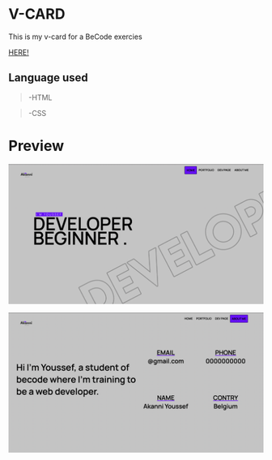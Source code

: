 # V-CARD 

This is my v-card for a BeCode exercies 

[HERE!](https://youssefakanni.github.io/BeCode_V-Card/)

## Language used

>-HTML

>-CSS

# Preview

![preview1 ](images/Preview.png)

![preview2](images/Preview2.png)

